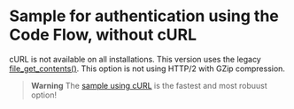 # Sample for authentication using the Code Flow, without cURL

cURL is not available on all installations. This version uses the legacy [file_get_contents()](https://www.php.net/manual/en/function.file-get-contents.php). This option is not using HTTP/2 with GZip compression.

> **Warning**
> The [sample using cURL](..) is the fastest and most robuust option!
